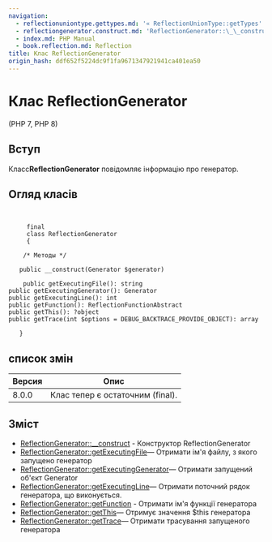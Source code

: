 ```yaml
---
navigation:
  - reflectionuniontype.gettypes.md: '« ReflectionUnionType::getTypes'
  - reflectiongenerator.construct.md: 'ReflectionGenerator::\_\_construct »'
  - index.md: PHP Manual
  - book.reflection.md: Reflection
title: Клас ReflectionGenerator
origin_hash: ddf652f5224dc9f1fa9671347921941ca401ea50
---
```

# Клас ReflectionGenerator

(PHP 7, PHP 8)

## Вступ

Класс**ReflectionGenerator** повідомляє інформацію про генератор.

## Огляд класів

```classsynopsis

    
     final
     class ReflectionGenerator
     {

    /* Методы */
    
   public __construct(Generator $generator)

    public getExecutingFile(): string
public getExecutingGenerator(): Generator
public getExecutingLine(): int
public getFunction(): ReflectionFunctionAbstract
public getThis(): ?object
public getTrace(int $options = DEBUG_BACKTRACE_PROVIDE_OBJECT): array

   }
```

## список змін

| Версия | Опис |
| --- | --- |
| 8.0.0 | Клас тепер є остаточним (final). |

## Зміст

-   [ReflectionGenerator::\_\_construct](reflectiongenerator.construct.md) \- Конструктор ReflectionGenerator
-   [ReflectionGenerator::getExecutingFile](reflectiongenerator.getexecutingfile.md)— Отримати ім'я файлу, з якого запущено генератор
-   [ReflectionGenerator::getExecutingGenerator](reflectiongenerator.getexecutinggenerator.md)— Отримати запущений об'єкт Generator
-   [ReflectionGenerator::getExecutingLine](reflectiongenerator.getexecutingline.md)— Отримати поточний рядок генератора, що виконується.
-   [ReflectionGenerator::getFunction](reflectiongenerator.getfunction.md) \- Отримати ім'я функції генератора
-   [ReflectionGenerator::getThis](reflectiongenerator.getthis.md)— Отримує значення $this генератора
-   [ReflectionGenerator::getTrace](reflectiongenerator.gettrace.md)— Отримати трасування запущеного генератора
